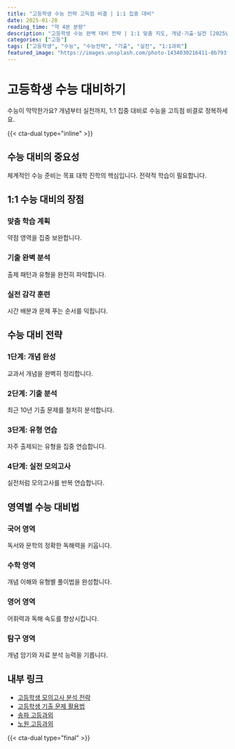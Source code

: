 ```yaml
---
title: "고등학생 수능 전략 고득점 비결 | 1:1 집중 대비"
date: 2025-01-28
reading_time: "약 4분 분량"
description: "고등학생 수능 완벽 대비 전략 | 1:1 맞춤 지도, 개념·기출·실전 [2025년]"
categories: ["고등"]
tags: ["고등학생", "수능", "수능전략", "기출", "실전", "1:1과외"]
featured_image: "https://images.unsplash.com/photo-1434030216411-0b793f4b4173?w=1200&h=630&fit=crop"
---
```


# 고등학생 수능 대비하기

수능이 막막한가요? 개념부터 실전까지, 1:1 집중 대비로 수능을 고득점 비결로 정복하세요.

{{< cta-dual type="inline" >}}

## 수능 대비의 중요성

체계적인 수능 준비는 목표 대학 진학의 핵심입니다. 전략적 학습이 필요합니다.

## 1:1 수능 대비의 장점

### 맞춤 학습 계획
약점 영역을 집중 보완합니다.

### 기출 완벽 분석
출제 패턴과 유형을 완전히 파악합니다.

### 실전 감각 훈련
시간 배분과 문제 푸는 순서를 익힙니다.

## 수능 대비 전략

### 1단계: 개념 완성
교과서 개념을 완벽히 정리합니다.

### 2단계: 기출 분석
최근 10년 기출 문제를 철저히 분석합니다.

### 3단계: 유형 연습
자주 출제되는 유형을 집중 연습합니다.

### 4단계: 실전 모의고사
실전처럼 모의고사를 반복 연습합니다.

## 영역별 수능 대비법

### 국어 영역
독서와 문학의 정확한 독해력을 키웁니다.

### 수학 영역
개념 이해와 유형별 풀이법을 완성합니다.

### 영어 영역
어휘력과 독해 속도를 향상시킵니다.

### 탐구 영역
개념 암기와 자료 분석 능력을 기릅니다.

## 내부 링크
- [고등학생 모의고사 분석 전략](../../high/high-mock-exam/)
- [고등학생 기출 문제 활용법](../../high/high-past-papers/)
- [송파 고등과외](../../local/songpa-high/)
- [노원 고등과외](../../local/nowon-high/)

{{< cta-dual type="final" >}}
